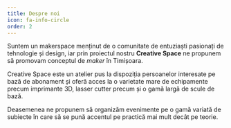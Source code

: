 ```yaml
---
title: Despre noi
icon: fa-info-circle
order: 2
---
```


Suntem un makerspace menținut de o comunitate de entuziaști pasionați de tehnologie și design,
iar prin proiectul nostru **Creative Space** ne propunem să promovam conceptul de _maker_ în Timișoara.

Creative Space este un atelier pus la dispoziția persoanelor interesate pe bază de abonament și oferă acces la
o varietate mare de echipamente precum imprimante 3D, lasser cutter precum și o gamă largă de
scule de bază.

Deasemenea ne propunem să organizăm evenimente pe o gamă variată de subiecte în care să se pună accentul pe
practică mai mult decât pe teorie.
